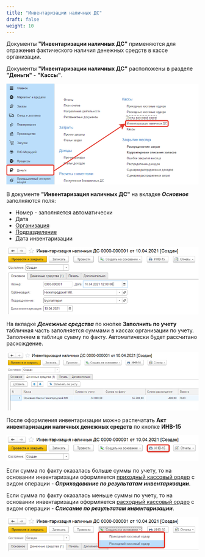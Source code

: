 ```yaml
---
title: "Инвентаризации наличных ДС"
draft: false
weight: 10
---
```


Документы **"Инвентаризации наличных ДС"** применяются для отражения фактического наличия денежных средств в кассе организации.

Документы **"Инвентаризации наличных ДС"** расположены в разделе **"Деньги"** - **"Кассы"**.

[![1][1]][1]

В документе **"Инвентаризация наличных ДС"** на вкладке ***Основное*** заполняются поля:

- Номер - заполняется автоматически
- Дата
- [Организация](../CommonInformation/Organization.md)
- [Подразделение](../CommonInformation/Department.md)
- Дата инвентаризации

[![2][2]][3]

На вкладке ***Денежные средства*** по кнопке **Заполнить по учету** табличная часть заполняется суммами в кассах организации по учету. Заполняем в таблице сумму по факту. Автоматически будет рассчитано расхождение.

[![3][3]][3]

После оформления инвентаризации можно распечатать **Акт инвентаризации наличных денежных средств** по кнопке **ИНВ-15**

[![4][4]][4]

Если сумма по факту оказалась больше суммы по учету, то на основании инвентаризации оформляется [приходный кассовый ордер](IncomingCashOrders.md) с видом операции - ***Оприходование по результатам инвентаризации***.

Если сумма по факту оказалась меньше суммы по учету, то на основании инвентаризации оформляется [расходный кассовый ордер](CashExpenseOrders.md) с видом операции - ***Списание по результатам инвентаризации***.

[![5][5]][5]

[1]: 1.png
[2]: 2.png
[3]: 3.png
[4]: 4.png
[5]: 5.png
